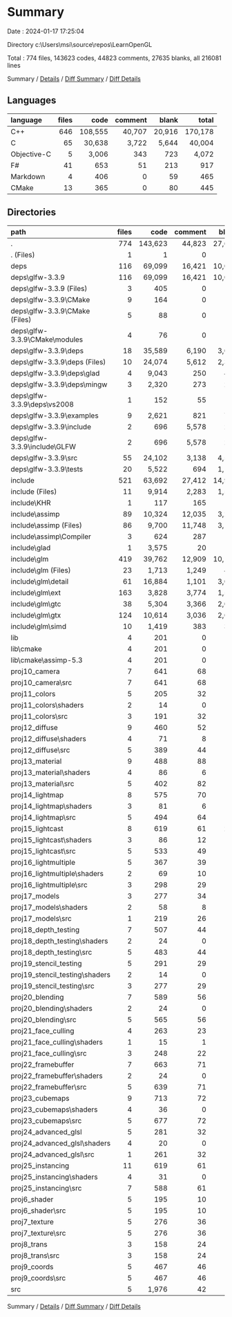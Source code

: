 # Summary

Date : 2024-01-17 17:25:04

Directory c:\\Users\\msi\\source\\repos\\LearnOpenGL

Total : 774 files,  143623 codes, 44823 comments, 27635 blanks, all 216081 lines

Summary / [Details](details.md) / [Diff Summary](diff.md) / [Diff Details](diff-details.md)

## Languages
| language | files | code | comment | blank | total |
| :--- | ---: | ---: | ---: | ---: | ---: |
| C++ | 646 | 108,555 | 40,707 | 20,916 | 170,178 |
| C | 65 | 30,638 | 3,722 | 5,644 | 40,004 |
| Objective-C | 5 | 3,006 | 343 | 723 | 4,072 |
| F# | 41 | 653 | 51 | 213 | 917 |
| Markdown | 4 | 406 | 0 | 59 | 465 |
| CMake | 13 | 365 | 0 | 80 | 445 |

## Directories
| path | files | code | comment | blank | total |
| :--- | ---: | ---: | ---: | ---: | ---: |
| . | 774 | 143,623 | 44,823 | 27,635 | 216,081 |
| . (Files) | 1 | 1 | 0 | 0 | 1 |
| deps | 116 | 69,099 | 16,421 | 10,034 | 95,554 |
| deps\\glfw-3.3.9 | 116 | 69,099 | 16,421 | 10,034 | 95,554 |
| deps\\glfw-3.3.9 (Files) | 3 | 405 | 0 | 59 | 464 |
| deps\\glfw-3.3.9\\CMake | 9 | 164 | 0 | 40 | 204 |
| deps\\glfw-3.3.9\\CMake (Files) | 5 | 88 | 0 | 17 | 105 |
| deps\\glfw-3.3.9\\CMake\\modules | 4 | 76 | 0 | 23 | 99 |
| deps\\glfw-3.3.9\\deps | 18 | 35,589 | 6,190 | 3,089 | 44,868 |
| deps\\glfw-3.3.9\\deps (Files) | 10 | 24,074 | 5,612 | 2,390 | 32,076 |
| deps\\glfw-3.3.9\\deps\\glad | 4 | 9,043 | 250 | 425 | 9,718 |
| deps\\glfw-3.3.9\\deps\\mingw | 3 | 2,320 | 273 | 233 | 2,826 |
| deps\\glfw-3.3.9\\deps\\vs2008 | 1 | 152 | 55 | 41 | 248 |
| deps\\glfw-3.3.9\\examples | 9 | 2,621 | 821 | 776 | 4,218 |
| deps\\glfw-3.3.9\\include | 2 | 696 | 5,578 | 294 | 6,568 |
| deps\\glfw-3.3.9\\include\\GLFW | 2 | 696 | 5,578 | 294 | 6,568 |
| deps\\glfw-3.3.9\\src | 55 | 24,102 | 3,138 | 4,585 | 31,825 |
| deps\\glfw-3.3.9\\tests | 20 | 5,522 | 694 | 1,191 | 7,407 |
| include | 521 | 63,692 | 27,412 | 14,976 | 106,080 |
| include (Files) | 11 | 9,914 | 2,283 | 1,581 | 13,778 |
| include\\KHR | 1 | 117 | 165 | 30 | 312 |
| include\\assimp | 89 | 10,324 | 12,035 | 3,240 | 25,599 |
| include\\assimp (Files) | 86 | 9,700 | 11,748 | 3,171 | 24,619 |
| include\\assimp\\Compiler | 3 | 624 | 287 | 69 | 980 |
| include\\glad | 1 | 3,575 | 20 | 17 | 3,612 |
| include\\glm | 419 | 39,762 | 12,909 | 10,108 | 62,779 |
| include\\glm (Files) | 23 | 1,713 | 1,249 | 446 | 3,408 |
| include\\glm\\detail | 61 | 16,884 | 1,101 | 3,025 | 21,010 |
| include\\glm\\ext | 163 | 3,828 | 3,774 | 1,596 | 9,198 |
| include\\glm\\gtc | 38 | 5,304 | 3,366 | 2,088 | 10,758 |
| include\\glm\\gtx | 124 | 10,614 | 3,036 | 2,640 | 16,290 |
| include\\glm\\simd | 10 | 1,419 | 383 | 313 | 2,115 |
| lib | 4 | 201 | 0 | 40 | 241 |
| lib\\cmake | 4 | 201 | 0 | 40 | 241 |
| lib\\cmake\\assimp-5.3 | 4 | 201 | 0 | 40 | 241 |
| proj10_camera | 7 | 641 | 68 | 171 | 880 |
| proj10_camera\\src | 7 | 641 | 68 | 171 | 880 |
| proj11_colors | 5 | 205 | 32 | 67 | 304 |
| proj11_colors\\shaders | 2 | 14 | 0 | 3 | 17 |
| proj11_colors\\src | 3 | 191 | 32 | 64 | 287 |
| proj12_diffuse | 9 | 460 | 52 | 154 | 666 |
| proj12_diffuse\\shaders | 4 | 71 | 8 | 23 | 102 |
| proj12_diffuse\\src | 5 | 389 | 44 | 131 | 564 |
| proj13_material | 9 | 488 | 88 | 149 | 725 |
| proj13_material\\shaders | 4 | 86 | 6 | 25 | 117 |
| proj13_material\\src | 5 | 402 | 82 | 124 | 608 |
| proj14_lightmap | 8 | 575 | 70 | 188 | 833 |
| proj14_lightmap\\shaders | 3 | 81 | 6 | 31 | 118 |
| proj14_lightmap\\src | 5 | 494 | 64 | 157 | 715 |
| proj15_lightcast | 8 | 619 | 61 | 206 | 886 |
| proj15_lightcast\\shaders | 3 | 86 | 12 | 34 | 132 |
| proj15_lightcast\\src | 5 | 533 | 49 | 172 | 754 |
| proj16_lightmultiple | 5 | 367 | 39 | 118 | 524 |
| proj16_lightmultiple\\shaders | 2 | 69 | 10 | 27 | 106 |
| proj16_lightmultiple\\src | 3 | 298 | 29 | 91 | 418 |
| proj17_models | 3 | 277 | 34 | 75 | 386 |
| proj17_models\\shaders | 2 | 58 | 8 | 18 | 84 |
| proj17_models\\src | 1 | 219 | 26 | 57 | 302 |
| proj18_depth_testing | 7 | 507 | 44 | 144 | 695 |
| proj18_depth_testing\\shaders | 2 | 24 | 0 | 5 | 29 |
| proj18_depth_testing\\src | 5 | 483 | 44 | 139 | 666 |
| proj19_stencil_testing | 5 | 291 | 29 | 79 | 399 |
| proj19_stencil_testing\\shaders | 2 | 14 | 0 | 4 | 18 |
| proj19_stencil_testing\\src | 3 | 277 | 29 | 75 | 381 |
| proj20_blending | 7 | 589 | 56 | 146 | 791 |
| proj20_blending\\shaders | 2 | 24 | 0 | 4 | 28 |
| proj20_blending\\src | 5 | 565 | 56 | 142 | 763 |
| proj21_face_culling | 4 | 263 | 23 | 75 | 361 |
| proj21_face_culling\\shaders | 1 | 15 | 1 | 2 | 18 |
| proj21_face_culling\\src | 3 | 248 | 22 | 73 | 343 |
| proj22_framebuffer | 7 | 663 | 71 | 168 | 902 |
| proj22_framebuffer\\shaders | 2 | 24 | 0 | 10 | 34 |
| proj22_framebuffer\\src | 5 | 639 | 71 | 158 | 868 |
| proj23_cubemaps | 9 | 713 | 72 | 167 | 952 |
| proj23_cubemaps\\shaders | 4 | 36 | 0 | 12 | 48 |
| proj23_cubemaps\\src | 5 | 677 | 72 | 155 | 904 |
| proj24_advanced_glsl | 5 | 281 | 32 | 65 | 378 |
| proj24_advanced_glsl\\shaders | 4 | 20 | 0 | 4 | 24 |
| proj24_advanced_glsl\\src | 1 | 261 | 32 | 61 | 354 |
| proj25_instancing | 11 | 619 | 61 | 182 | 862 |
| proj25_instancing\\shaders | 4 | 31 | 0 | 11 | 42 |
| proj25_instancing\\src | 7 | 588 | 61 | 171 | 820 |
| proj6_shader | 5 | 195 | 10 | 64 | 269 |
| proj6_shader\\src | 5 | 195 | 10 | 64 | 269 |
| proj7_texture | 5 | 276 | 36 | 86 | 398 |
| proj7_texture\\src | 5 | 276 | 36 | 86 | 398 |
| proj8_trans | 3 | 158 | 24 | 47 | 229 |
| proj8_trans\\src | 3 | 158 | 24 | 47 | 229 |
| proj9_coords | 5 | 467 | 46 | 116 | 629 |
| proj9_coords\\src | 5 | 467 | 46 | 116 | 629 |
| src | 5 | 1,976 | 42 | 118 | 2,136 |

Summary / [Details](details.md) / [Diff Summary](diff.md) / [Diff Details](diff-details.md)